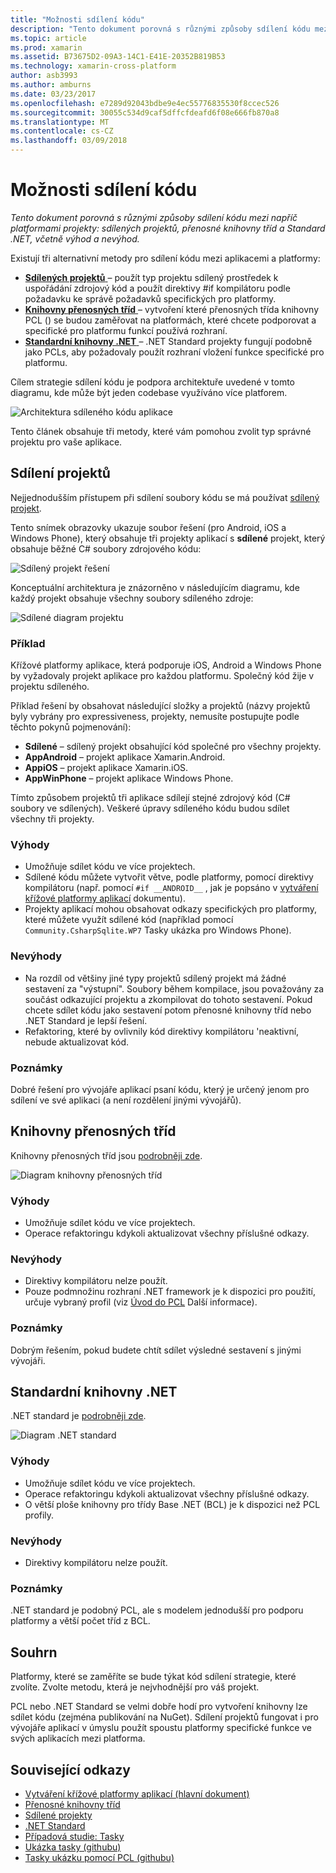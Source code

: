```yaml
---
title: "Možnosti sdílení kódu"
description: "Tento dokument porovná s různými způsoby sdílení kódu mezi napříč platformami projekty: sdílených projektů, přenosné knihovny tříd a Standard .NET, včetně výhod a nevýhod."
ms.topic: article
ms.prod: xamarin
ms.assetid: B73675D2-09A3-14C1-E41E-20352B819B53
ms.technology: xamarin-cross-platform
author: asb3993
ms.author: amburns
ms.date: 03/23/2017
ms.openlocfilehash: e7289d92043bdbe9e4ec55776835530f8ccec526
ms.sourcegitcommit: 30055c534d9caf5dffcfdeafd6f08e666fb870a8
ms.translationtype: MT
ms.contentlocale: cs-CZ
ms.lasthandoff: 03/09/2018
---
```

# <a name="sharing-code-options"></a>Možnosti sdílení kódu

_Tento dokument porovná s různými způsoby sdílení kódu mezi napříč platformami projekty: sdílených projektů, přenosné knihovny tříd a Standard .NET, včetně výhod a nevýhod._

Existují tři alternativní metody pro sdílení kódu mezi aplikacemi a platformy:

-   [**Sdílených projektů** ](#Shared_Projects) – použít typ projektu sdílený prostředek k uspořádání zdrojový kód a použít direktivy #if kompilátoru podle požadavku ke správě požadavků specifických pro platformy.
-   [**Knihovny přenosných tříd** ](#Portable_Class_Libraries) – vytvoření které přenosných třída knihovny PCL () se budou zaměřovat na platformách, které chcete podporovat a specifické pro platformu funkcí používá rozhraní.
-   [**Standardní knihovny .NET** ](#Net_Standard) – .NET Standard projekty fungují podobně jako PCLs, aby požadovaly použít rozhraní vložení funkce specifické pro platformu.

Cílem strategie sdílení kódu je podpora architektuře uvedené v tomto diagramu, kde může být jeden codebase využíváno více platforem.

 ![](code-sharing-images/conceptualarchitecture.png "Architektura sdíleného kódu aplikace")

Tento článek obsahuje tři metody, které vám pomohou zvolit typ správné projektu pro vaše aplikace.

<a name="Shared_Projects" />

## <a name="shared-projects"></a>Sdílení projektů

Nejjednodušším přístupem při sdílení soubory kódu se má používat [sdílený projekt](~/cross-platform/app-fundamentals/shared-projects.md).

Tento snímek obrazovky ukazuje soubor řešení (pro Android, iOS a Windows Phone), který obsahuje tři projekty aplikací s **sdílené** projekt, který obsahuje běžné C# soubory zdrojového kódu:

 ![](code-sharing-images/sharedsolution.png "Sdílený projekt řešení")

Konceptuální architektura je znázorněno v následujícím diagramu, kde každý projekt obsahuje všechny soubory sdíleného zdroje:

 ![](code-sharing-images/sharedassetproject.png "Sdílené diagram projektu")


### <a name="example"></a>Příklad

Křížové platformy aplikace, která podporuje iOS, Android a Windows Phone by vyžadovaly projekt aplikace pro každou platformu. Společný kód žije v projektu sdíleného.

Příklad řešení by obsahovat následující složky a projektů (názvy projektů byly vybrány pro expressiveness, projekty, nemusíte postupujte podle těchto pokynů pojmenování):

-   **Sdílené** – sdílený projekt obsahující kód společné pro všechny projekty.
-   **AppAndroid** – projekt aplikace Xamarin.Android.
-   **AppiOS** – projekt aplikace Xamarin.iOS.
-   **AppWinPhone** – projekt aplikace Windows Phone.


Tímto způsobem projektů tři aplikace sdílejí stejné zdrojový kód (C# soubory ve sdílených). Veškeré úpravy sdíleného kódu budou sdílet všechny tři projekty.


### <a name="benefits"></a>Výhody

-  Umožňuje sdílet kódu ve více projektech.
-  Sdílené kódu můžete vytvořit větve, podle platformy, pomocí direktivy kompilátoru (např. pomocí `#if __ANDROID__` , jak je popsáno v [vytváření křížové platformy aplikací](~/cross-platform/app-fundamentals/building-cross-platform-applications/index.md) dokumentu).
-  Projekty aplikací mohou obsahovat odkazy specifických pro platformy, které můžete využít sdílené kód (například pomocí `Community.CsharpSqlite.WP7` Tasky ukázka pro Windows Phone).



### <a name="disadvantages"></a>Nevýhody

-  Na rozdíl od většiny jiné typy projektů sdílený projekt má žádné sestavení za "výstupní". Soubory během kompilace, jsou považovány za součást odkazující projektu a zkompilovat do tohoto sestavení. Pokud chcete sdílet kódu jako sestavení potom přenosné knihovny tříd nebo .NET Standard je lepší řešení.
-  Refaktoring, které by ovlivnily kód direktivy kompilátoru 'neaktivní, nebude aktualizovat kód.


 <a name="Shared_Remarks" />

### <a name="remarks"></a>Poznámky

Dobré řešení pro vývojáře aplikací psaní kódu, který je určený jenom pro sdílení ve své aplikaci (a není rozdělení jinými vývojářů).

 <a name="Portable_Class_Libraries" />


## <a name="portable-class-libraries"></a>Knihovny přenosných tříd


Knihovny přenosných tříd jsou [podrobněji zde](~/cross-platform/app-fundamentals/pcl.md).

 ![](code-sharing-images/portableclasslibrary.png "Diagram knihovny přenosných tříd")


### <a name="benefits"></a>Výhody

-  Umožňuje sdílet kódu ve více projektech.
-  Operace refaktoringu kdykoli aktualizovat všechny příslušné odkazy.


### <a name="disadvantages"></a>Nevýhody

-  Direktivy kompilátoru nelze použít.
-  Pouze podmnožinu rozhraní .NET framework je k dispozici pro použití, určuje vybraný profil (viz [Úvod do PCL](~/cross-platform/app-fundamentals/pcl.md) Další informace).


### <a name="remarks"></a>Poznámky

Dobrým řešením, pokud budete chtít sdílet výsledné sestavení s jinými vývojáři.



<a name="Net_Standard" />

## <a name="net-standard-libraries"></a>Standardní knihovny .NET

.NET standard je [podrobněji zde](~/cross-platform/app-fundamentals/net-standard.md).

![](code-sharing-images/netstandard.png "Diagram .NET standard")

### <a name="benefits"></a>Výhody

-  Umožňuje sdílet kódu ve více projektech.
-  Operace refaktoringu kdykoli aktualizovat všechny příslušné odkazy.
-  O větší ploše knihovny pro třídy Base .NET (BCL) je k dispozici než PCL profily.

### <a name="disadvantages"></a>Nevýhody

 -  Direktivy kompilátoru nelze použít.

### <a name="remarks"></a>Poznámky

.NET standard je podobný PCL, ale s modelem jednodušší pro podporu platformy a větší počet tříd z BCL.



## <a name="summary"></a>Souhrn

Platformy, které se zaměříte se bude týkat kód sdílení strategie, které zvolíte. Zvolte metodu, která je nejvhodnější pro váš projekt.

PCL nebo .NET Standard se velmi dobře hodí pro vytvoření knihovny lze sdílet kódu (zejména publikování na NuGet). Sdílení projektů fungovat i pro vývojáře aplikací v úmyslu použít spoustu platformy specifické funkce ve svých aplikacích mezi platforma.


## <a name="related-links"></a>Související odkazy

- [Vytváření křížové platformy aplikací (hlavní dokument)](~/cross-platform/app-fundamentals/building-cross-platform-applications/index.md)
- [Přenosné knihovny tříd](~/cross-platform/app-fundamentals/pcl.md)
- [Sdílené projekty](~/cross-platform/app-fundamentals/shared-projects.md)
- [.NET Standard](~/cross-platform/app-fundamentals/net-standard.md)
- [Případová studie: Tasky](~/cross-platform/app-fundamentals/building-cross-platform-applications/case-study-tasky.md)
- [Ukázka tasky (githubu)](https://github.com/xamarin/mobile-samples/tree/master/Tasky)
- [Tasky ukázku pomocí PCL (githubu)](https://github.com/xamarin/mobile-samples/tree/master/TaskyPortable)
